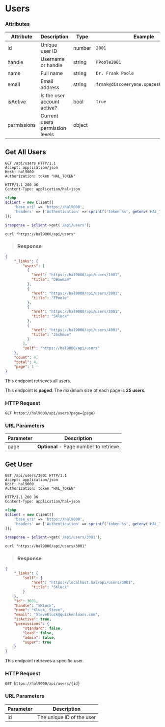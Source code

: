 # Users

### Attributes

Attribute       | Description                                         | Type     | Example
--------------- | --------------------------------------------------- | -------- | -------------
id              | Unique user ID                                      | number   | `2001`
handle          | Username or handle                                  | string   | `FPoole2001`
name            | Full name                                           | string   | `Dr. Frank Poole`
email           | Email address                                       | string   | `frank@discoveryone.spaceships.nasa.gov`
isActive        | Is the user account active?                         | bool     | `true`
permissions     | Current users permission levels                     | object   |

## Get All Users

```http
GET /api/users HTTP/1.1
Accept: application/json
Host: hal9000
Authorization: token "HAL_TOKEN"
```

``` http
HTTP/1.1 200 OK
Content-Type: application/hal+json
```

```php
<?php
$client = new Client([
    'base_uri' => 'https://hal9000',
    'headers' => ['Authentication' => sprintf('token %s', getenv('HAL_TOKEN'))]
]);

$response = $client->get('/api/users');
```

```shell
curl "https://hal9000/api/users"
```

> ### Response

```json
{
    "_links": {
        "users": [
          {
            "href": "https://hal9000/api/users/1001",
            "title": "DBowman"
          },
          {
            "href": "https://hal9000/api/users/2001",
            "title": "FPoole"
          },
          {
            "href": "https://hal9000/api/users/3001",
            "title": "SKluck"
          },
          {
            "href": "https://hal9000/api/users/4001",
            "title": "JSchmoe"
          }
        ],
        "self": "https://hal9000/api/users"
    },
    "count": 4,
    "total": 4,
    "page": 1
}
```

This endpoint retrieves all users.

<aside class="notice">
    This endpoint is <b>paged</b>. The maximum size of each page is <b>25 users</b>.
</aside>

### HTTP Request

`GET https://hal9000/api/users?page={page}`

### URL Parameters

Parameter   | Description
----------- | -----------
page        | **Optional** - Page number to retrieve

## Get User

```http
GET /api/users/3001 HTTP/1.1
Accept: application/json
Host: hal9000
Authorization: token "HAL_TOKEN"
```

``` http
HTTP/1.1 200 OK
Content-Type: application/hal+json
```

```php
<?php
$client = new Client([
    'base_uri' => 'https://hal9000',
    'headers' => ['Authentication' => sprintf('token %s', getenv('HAL_TOKEN'))]
]);

$response = $client->get('/api/users/3001');
```

```shell
curl "https://hal9000/api/users/3001"
```

> ### Response

```json
{
    "_links": {
        "self": {
            "href": "https://localhost.hal/api/users/3001",
            "title": "SKluck"
        }
    },
    "id": 3001,
    "handle": "SKluck",
    "name": "Kluck, Steve",
    "email": "SteveKluck@quickenloans.com",
    "isActive": true,
    "permissions": {
        "standard": false,
        "lead": false,
        "admin": false,
        "super": true
    }
}
```

This endpoint retrieves a specific user.

### HTTP Request

`GET https://hal9000/api/users/{id}`

### URL Parameters

Parameter   | Description
----------- | -----------
id          | The unique ID of the user
